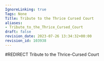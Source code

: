 ```yaml
---
IgnoreLinking: true
Tags: None
Title: Tribute to the Thrice Cursed Court
aliases:
- Tribute_to_the_Thrice_Cursed_Court
draft: false
revision_date: 2023-07-26 13:34:32+00:00
revision_id: 103938
---
```


#REDIRECT Tribute to the Thrice-Cursed Court